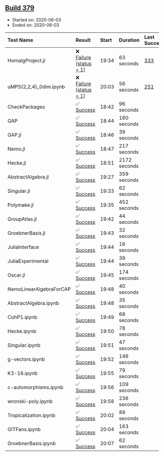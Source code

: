 ## [Build 379](https://oscarci.mathematik.uni-kl.de/job/oscar-julia-1.4/379/)

* Started on: 2020-06-03
* Ended on: 2020-06-03

| Test Name    | Result | Start | Duration | Last Success | First Failure |
|:-------------|:-------|:------|:---------|:-------------|:--------------|
| HomalgProject.jl | ❌ [Failure (status = 1)](https://oscarci.mathematik.uni-kl.de/job/oscar-julia-1.4/379/artifact/logs/build-379/HomalgProject.jl.log) | 19:34 | 63 seconds | [333](https://oscarci.mathematik.uni-kl.de/job/oscar-julia-1.4/333/) | [334](https://oscarci.mathematik.uni-kl.de/job/oscar-julia-1.4/334/) |
| uMPS(2,2,4)_0dim.ipynb | ❌ [Failure (status = 1)](https://oscarci.mathematik.uni-kl.de/job/oscar-julia-1.4/379/artifact/logs/build-379/uMPS-2-2-4-_0dim.ipynb.log) | 20:03 | 56 seconds | [251](https://oscarci.mathematik.uni-kl.de/job/oscar-julia-1.4/251/) | [252](https://oscarci.mathematik.uni-kl.de/job/oscar-julia-1.4/252/) |
| CheckPackages | ✅ [Success](https://oscarci.mathematik.uni-kl.de/job/oscar-julia-1.4/379/artifact/logs/build-379/CheckPackages.log) | 18:42 | 96 seconds |  |  |
| GAP | ✅ [Success](https://oscarci.mathematik.uni-kl.de/job/oscar-julia-1.4/379/artifact/logs/build-379/GAP.log) | 18:44 | 160 seconds |  |  |
| GAP.jl | ✅ [Success](https://oscarci.mathematik.uni-kl.de/job/oscar-julia-1.4/379/artifact/logs/build-379/GAP.jl.log) | 18:46 | 39 seconds |  |  |
| Nemo.jl | ✅ [Success](https://oscarci.mathematik.uni-kl.de/job/oscar-julia-1.4/379/artifact/logs/build-379/Nemo.jl.log) | 18:47 | 217 seconds |  |  |
| Hecke.jl | ✅ [Success](https://oscarci.mathematik.uni-kl.de/job/oscar-julia-1.4/379/artifact/logs/build-379/Hecke.jl.log) | 18:51 | 2172 seconds |  |  |
| AbstractAlgebra.jl | ✅ [Success](https://oscarci.mathematik.uni-kl.de/job/oscar-julia-1.4/379/artifact/logs/build-379/AbstractAlgebra.jl.log) | 19:27 | 359 seconds |  |  |
| Singular.jl | ✅ [Success](https://oscarci.mathematik.uni-kl.de/job/oscar-julia-1.4/379/artifact/logs/build-379/Singular.jl.log) | 19:33 | 62 seconds |  |  |
| Polymake.jl | ✅ [Success](https://oscarci.mathematik.uni-kl.de/job/oscar-julia-1.4/379/artifact/logs/build-379/Polymake.jl.log) | 19:35 | 452 seconds |  |  |
| GroupAtlas.jl | ✅ [Success](https://oscarci.mathematik.uni-kl.de/job/oscar-julia-1.4/379/artifact/logs/build-379/GroupAtlas.jl.log) | 19:42 | 44 seconds |  |  |
| GroebnerBasis.jl | ✅ [Success](https://oscarci.mathematik.uni-kl.de/job/oscar-julia-1.4/379/artifact/logs/build-379/GroebnerBasis.jl.log) | 19:43 | 32 seconds |  |  |
| JuliaInterface | ✅ [Success](https://oscarci.mathematik.uni-kl.de/job/oscar-julia-1.4/379/artifact/logs/build-379/JuliaInterface.log) | 19:44 | 16 seconds |  |  |
| JuliaExperimental | ✅ [Success](https://oscarci.mathematik.uni-kl.de/job/oscar-julia-1.4/379/artifact/logs/build-379/JuliaExperimental.log) | 19:44 | 39 seconds |  |  |
| Oscar.jl | ✅ [Success](https://oscarci.mathematik.uni-kl.de/job/oscar-julia-1.4/379/artifact/logs/build-379/Oscar.jl.log) | 19:45 | 174 seconds |  |  |
| NemoLinearAlgebraForCAP | ✅ [Success](https://oscarci.mathematik.uni-kl.de/job/oscar-julia-1.4/379/artifact/logs/build-379/NemoLinearAlgebraForCAP.log) | 19:48 | 40 seconds |  |  |
| AbstractAlgebra.ipynb | ✅ [Success](https://oscarci.mathematik.uni-kl.de/job/oscar-julia-1.4/379/artifact/logs/build-379/AbstractAlgebra.ipynb.log) | 19:48 | 35 seconds |  |  |
| CohP1.ipynb | ✅ [Success](https://oscarci.mathematik.uni-kl.de/job/oscar-julia-1.4/379/artifact/logs/build-379/CohP1.ipynb.log) | 19:49 | 68 seconds |  |  |
| Hecke.ipynb | ✅ [Success](https://oscarci.mathematik.uni-kl.de/job/oscar-julia-1.4/379/artifact/logs/build-379/Hecke.ipynb.log) | 19:50 | 78 seconds |  |  |
| Singular.ipynb | ✅ [Success](https://oscarci.mathematik.uni-kl.de/job/oscar-julia-1.4/379/artifact/logs/build-379/Singular.ipynb.log) | 19:51 | 47 seconds |  |  |
| g-vectors.ipynb | ✅ [Success](https://oscarci.mathematik.uni-kl.de/job/oscar-julia-1.4/379/artifact/logs/build-379/g-vectors.ipynb.log) | 19:52 | 146 seconds |  |  |
| K3-16.ipynb | ✅ [Success](https://oscarci.mathematik.uni-kl.de/job/oscar-julia-1.4/379/artifact/logs/build-379/K3-16.ipynb.log) | 19:55 | 79 seconds |  |  |
| c-automorphisms.ipynb | ✅ [Success](https://oscarci.mathematik.uni-kl.de/job/oscar-julia-1.4/379/artifact/logs/build-379/c-automorphisms.ipynb.log) | 19:56 | 109 seconds |  |  |
| wronski-poly.ipynb | ✅ [Success](https://oscarci.mathematik.uni-kl.de/job/oscar-julia-1.4/379/artifact/logs/build-379/wronski-poly.ipynb.log) | 19:58 | 236 seconds |  |  |
| Tropicalization.ipynb | ✅ [Success](https://oscarci.mathematik.uni-kl.de/job/oscar-julia-1.4/379/artifact/logs/build-379/Tropicalization.ipynb.log) | 20:02 | 89 seconds |  |  |
| GITFans.ipynb | ✅ [Success](https://oscarci.mathematik.uni-kl.de/job/oscar-julia-1.4/379/artifact/logs/build-379/GITFans.ipynb.log) | 20:04 | 163 seconds |  |  |
| GroebnerBasis.ipynb | ✅ [Success](https://oscarci.mathematik.uni-kl.de/job/oscar-julia-1.4/379/artifact/logs/build-379/GroebnerBasis.ipynb.log) | 20:07 | 62 seconds |  |  |
